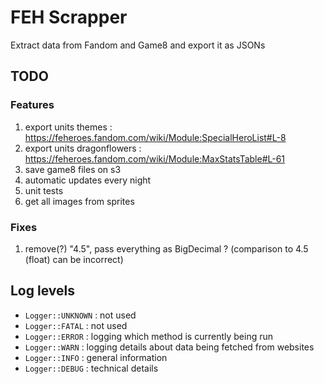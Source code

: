 # FEH Scrapper

Extract data from Fandom and Game8 and export it as JSONs

## TODO

### Features

1. export units themes : https://feheroes.fandom.com/wiki/Module:SpecialHeroList#L-8
1. export units dragonflowers : https://feheroes.fandom.com/wiki/Module:MaxStatsTable#L-61
1. save game8 files on s3
1. automatic updates every night
1. unit tests
1. get all images from sprites

### Fixes

1. remove(?) "4.5", pass everything as BigDecimal ? (comparison to 4.5 (float) can be incorrect)

## Log levels

- `Logger::UNKNOWN` : not used
- `Logger::FATAL` : not used
- `Logger::ERROR` : logging which method is currently being run
- `Logger::WARN` : logging details about data being fetched from websites
- `Logger::INFO` : general information
- `Logger::DEBUG` : technical details
